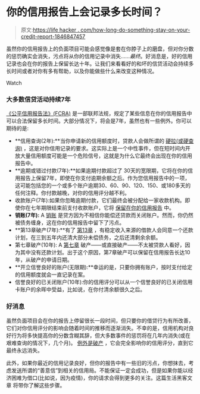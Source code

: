 # 你的信用报告上会记录多长时间？

> 原文:[https://life hacker . com/how-long-do-something-stay-on-your-credit-report-1846847457](https://lifehacker.com/how-long-does-something-stay-on-your-credit-report-1846847457)

虽然你的信用报告上的负面项目可能会感觉像是套在你脖子上的磨盘，但对你分数的惩罚确实会消失，污点将从你的信用记录中消失……*最终*。好消息是，好的信用记录也会在你的报告上保留长达十年。让我们来看看好的和坏的信贷活动会持续多长时间或者对你有多有帮助，以及你能做些什么来改变这种情况。

Watch

### **大多数信贷活动持续7年**

[《公平信用报告法》(FCRA)](https://www.experian.com/blogs/ask-experian/credit-education/report-basics/fair-credit-reporting-act-fcra/) 是一部联邦法规，规定了某些信息在你的信用报告中可以合法保留多长时间。大部分情况下，将会是7年，虽然也有一些例外。你可以期待的是:

*   **信用查询(2年):**当你申请新的信用额度时，贷款人会做所谓的 [硬拉(或硬查询)](https://www.investopedia.com/terms/h/hard-inquiry.asp) ，这是对你信用记录的要求。这实际上是一个中性事件，但在短时间内开放大量信用额度可能是一个危险信号，这就是为什么它最终会出现在你的信用报告中。
*   **逾期或错过付款(7年):**如果逾期付款超过了 30天的宽限期，它将在你的信用报告上保留7年，即使在你支付逾期余额之后。作为您信用报告中的一项，这可能包括您的一个或多个账户逾期30、60、90、120、150、或180多天的任何注释。你付款越晚，对你的信用评分越不利。
*   收款账户(7年):如果你忽略逾期付款，它们最终会被分配给一家收款机构。即使你在七年期限结束前支付收款账户，它将 [保留在你的信用报告](https://www.lexingtonlaw.com/credit-repair/does-paying-collections-improve-score#:~:text=Contrary%20to%20what%20many%20consumers,until%20the%20listing%20is%20removed.) 中。
*   **销账(7年):** A [销账](https://www.investopedia.com/terms/c/chargeoff.asp#:~:text=A%20charge%2Doff%20refers%20to,to%20repay%20the%20debt%20anymore.) 是贷方因为不相信你能偿还贷款而关闭账户。然而，你仍然被债务缠身，这在你的信用报告中留下了污点。
*   **第13章破产(7年):**有了 [第13章](https://www.investopedia.com/terms/c/chapter13.asp) ，有稳定收入来源的借款人会同意一个还款计划，在三到五年内还清大部分未偿债务，之后还清剩余余额。
*   第七章破产(10年): A [第七章](https://www.experian.com/blogs/ask-experian/what-is-chapter-7-bankruptcy/) 破产——或直接破产——不太被贷款人看好，因为其中没有还款计划。出于这个原因，第7章破产可以保留在信用报告长达10年，从破产的申请日期。
*   **开立信誉良好的账户(无限期):**幸运的是，只要你拥有账户，按时支付给定的信用额度就会一直记录在案。
*   信誉良好的已关闭账户(10年):你的信用评分可以从一个信誉良好的已关闭信用卡账户的余晖中受益，比如说，在你付清余额很久之后。

### **好消息**

虽然负面项目会在你的报告上停留很长一段时间，但只要你的借贷行为有所改善，它们对你信用评分的影响会随着时间的推移而逐渐消失。不幸的是，信用机构对良好行为将多快提高你的分数含糊其辞，但大多数事件的惩罚将在几年内消失(或在艰难查询的情况下，几个月)。 [例外是破产](https://abcnews.go.com/Business/long-improve-credit/story?id=33695732) ，它会完全影响你的信用评分，直到它最终永远消失。

此外，如果你最近的信用记录良好，但你的报告中有一些旧的污点，你想抹去，考虑发送所谓的“善意信”到相关的信用局。不能保证一定会成功，但是如果你能以经济困难为借口(比如说，因为疫情)，你的请求会得到更多的关注。这篇生活黑客文章 将带你了解这些步骤。